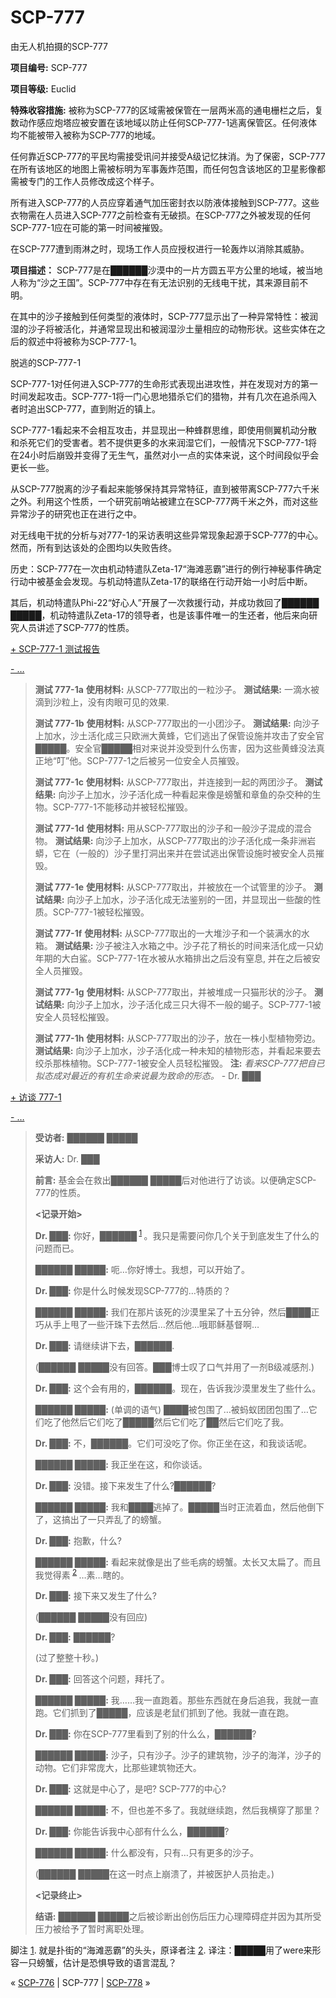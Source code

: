 # SCP-777
                        




由无人机拍摄的SCP-777



**项目编号:**  SCP-777

**项目等级:**  Euclid

**特殊收容措施:**  被称为SCP-777的区域需被保管在一层两米高的通电栅栏之后，复数动作感应炮塔应被安置在该地域以防止任何SCP-777-1逃离保管区。任何液体均不能被带入被称为SCP-777的地域。

任何靠近SCP-777的平民均需接受讯问并接受A级记忆抹消。为了保密，SCP-777在所有该地区的地图上需被标明为军事轰炸范围，而任何包含该地区的卫星影像都需被专门的工作人员修改成这个样子。

所有进入SCP-777的人员应穿着通气加压密封衣以防液体接触到SCP-777。这些衣物需在人员进入SCP-777之前检查有无破损。在SCP-777之外被发现的任何SCP-777-1应在可能的第一时间被摧毁。

在SCP-777遭到雨淋之时，现场工作人员应授权进行一轮轰炸以消除其威胁。

**项目描述：** SCP-777是在██████沙漠中的一片方圆五平方公里的地域，被当地人称为“沙之王国”。SCP-777中存在有无法识别的无线电干扰，其来源目前不明。

在其中的沙子接触到任何类型的液体时，SCP-777显示出了一种异常特性：被润湿的沙子将被活化，并通常显现出和被润湿沙土量相应的动物形状。这些实体在之后的叙述中将被称为SCP-777-1。



脱逃的SCP-777-1



SCP-777-1对任何进入SCP-777的生命形式表现出进攻性，并在发现对方的第一时间发起攻击。SCP-777-1将一门心思地猎杀它们的猎物，并有几次在追杀闯入者时追出SCP-777，直到附近的镇上。

SCP-777-1看起来不会相互攻击，并显现出一种蜂群思维，即使用侧翼机动分散和杀死它们的受害者。若不提供更多的水来润湿它们，一般情况下SCP-777-1将在24小时后崩毁并变得了无生气，虽然对小一点的实体来说，这个时间段似乎会更长一些。

从SCP-777脱离的沙子看起来能够保持其异常特征，直到被带离SCP-777六千米之外。利用这个性质，一个研究前哨站被建立在SCP-777两千米之外，而对这些异常沙子的研究也正在进行之中。

对无线电干扰的分析与对777-1的采访表明这些异常现象起源于SCP-777的中心。然而，所有到达该处的企图均以失败告终。

历史：SCP-777在一次由机动特遣队Zeta-17“海滩恶霸”进行的例行神秘事件确定行动中被基金会发现。与机动特遣队Zeta-17的联络在行动开始一小时后中断。

其后，机动特遣队Phi-22“好心人”开展了一次救援行动，并成功救回了██████ █████，机动特遣队Zeta-17的领导者，也是该事件唯一的生还者，他后来向研究人员讲述了SCP-777的性质。


<a shape='rect' class='collapsible-block-link' href='javascript:;'>+&#160;SCP-777-1&#160;&#27979;&#35797;&#25253;&#21578;</a>

<a shape='rect' class='collapsible-block-link' href='javascript:;'>-&#160;&#8230;</a>


> **测试 777-1a** 
**使用材料:**  从SCP-777取出的一粒沙子。
**测试结果:**  一滴水被滴到沙粒上，没有肉眼可见的效果.
> 
> **测试 777-1b** 
**使用材料:**  从SCP-777取出的一小团沙子。
**测试结果:**  向沙子上加水，沙土活化成三只欧洲大黄蜂，它们逃出了保管设施并攻击了安全官█████。安全官█████相对来说并没受到什么伤害，因为这些黄蜂没法真正地“叮”他。SCP-777-1之后被另一位安全人员摧毁。
> 
> **测试 777-1c** 
**使用材料:**  从SCP-777取出，并连接到一起的两团沙子。
**测试结果:**  向沙子上加水，沙子活化成一种看起来像是螃蟹和章鱼的杂交种的生物。SCP-777-1不能移动并被轻松摧毁。
> 
> **测试 777-1d** 
**使用材料:**  用从SCP-777取出的沙子和一般沙子混成的混合物。
**测试结果:**  向沙子上加水，从SCP-777取出的沙子活化成一条非洲岩蟒，它在（一般的）沙子里打洞出来并在尝试逃出保管设施时被安全人员摧毁。
> 
> **测试 777-1e** 
**使用材料:**  从SCP-777取出，并被放在一个试管里的沙子。
**测试结果:**  向沙子上加水，沙子活化成无法鉴别的一团，并显现出一些酸的性质。SCP-777-1被轻松摧毁。
> 
> **测试 777-1f** 
**使用材料:**  从SCP-777取出的一大堆沙子和一个装满水的水箱。
**测试结果:**  沙子被注入水箱之中。沙子花了稍长的时间来活化成一只幼年期的大白鲨。SCP-777-1在水被从水箱排出之后没有窒息, 并在之后被安全人员摧毁。
> 
> **测试 777-1g** 
**使用材料:**  从SCP-777取出，并被堆成一只猫形状的沙子。
**测试结果:**  向沙子上加水，沙子活化成三只大得不一般的蝎子。SCP-777-1被安全人员轻松摧毁。
> 
> **测试 777-1h** 
**使用材料:**  从SCP-777取出的沙子，放在一株小型植物旁边。
**测试结果:**  向沙子上加水，沙子活化成一种未知的植物形态，并看起来要去绞杀那株植物。SCP-777-1被安全人员轻松摧毁。
**注:**  *看来SCP-777把自已拟态成对最近的有机生命来说最为致命的形态。* - Dr. ███
> 





<a shape='rect' class='collapsible-block-link' href='javascript:;'>+&#160;&#35775;&#35848;&#160;777-1</a>

<a shape='rect' class='collapsible-block-link' href='javascript:;'>-&#160;&#8230;</a>


> **受访者:**  ██████ █████
> 
> **采访人:**  Dr. ███
> 
> **前言:**  基金会在救出██████ █████后对他进行了访谈。以便确定SCP-777的性质。
> 
> **<记录开始>** 
> 
> **Dr. ███:**  你好，██████<sup class='footnoteref'>
 <a shape='rect' class='footnoteref' id='footnoteref-1' href='javascript:;' onclick='WIKIDOT.page.utils.scrollToReference(&apos;footnote-1&apos;)'>1</a>
</sup>。我只是需要问你几个关于到底发生了什么的问题而已。
> 
> **██████ █████:**  呃…你好博士。我想，可以开始了。
> 
> **Dr. ███:**  你是什么时候发现SCP-777的…特质的？
> 
> **██████ █████:**  我们在那片该死的沙漠里呆了十五分钟，然后████正巧从手上甩了一些汗珠下去然后…然后他…哦耶稣基督啊…
> 
> **Dr. ███:**  请继续讲下去，██████.
> 
> (██████ █████没有回答。███博士叹了口气并用了一剂B级减感剂.)
> 
> **Dr. ███:**  这个会有用的，██████。现在，告诉我沙漠里发生了些什么。
> 
> **██████ █████:**  (单调的语气) ████被包围了…被蚂蚁团团包围了…它们吃了他然后它们吃了█████然后它们吃了██然后它们吃了我。
> 
> **Dr. ███:**  不，██████。它们可没吃了你。你正坐在这，和我谈话呢。
> 
> **██████ █████:**  我正坐在这，和你谈话。
> 
> **Dr. ███:**  没错。接下来发生了什么?██████?
> 
> **██████ █████:**  我和████逃掉了。█████当时正流着血，然后他倒下了，这搞出了一只弄乱了的螃蟹。
> 
> **Dr. ███:**  抱歉，什么?
> 
> **██████ █████:**  看起来就像是出了些毛病的螃蟹。太长又太扁了。而且我觉得素<sup class='footnoteref'>
 <a shape='rect' class='footnoteref' id='footnoteref-2' href='javascript:;' onclick='WIKIDOT.page.utils.scrollToReference(&apos;footnote-2&apos;)'>2</a>
</sup>…素…瞎的。
> 
> **Dr. ███:**  接下来又发生了什么?
> 
> (██████ █████没有回应)
> 
> **Dr. ███:**  ██████?
> 
> (过了整整十秒。)
> 
> **Dr. ███:**  回答这个问题，拜托了。
> 
> **██████ █████:**  我……我一直跑着。那些东西就在身后追我，我就一直跑。它们抓到了█████，应该是老鼠们抓到了他。我就一直在跑。
> 
> **Dr. ███:**  你在SCP-777里看到了别的什么么，██████?
> 
> **██████ █████:**  沙子，只有沙子。沙子的建筑物，沙子的海洋，沙子的动物。它们非常庞大，比那些建筑物还大。
> 
> **Dr. ███:**  这就是中心了，是吧? SCP-777的中心?
> 
> **██████ █████:**  不，但也差不多了。我就继续跑，然后我横穿了那里？
> 
> **Dr. ███:**  你能告诉我中心部有什么么，██████?
> 
> **██████ █████:**  什么都没有，只有…只有更多的沙子。
> 
> (██████ █████在这一时点上崩溃了，并被医护人员抬走。)
> 
> **<记录终止>** 
> 
> **结语:**  ██████ █████之后被诊断出创伤后压力心理障碍症并因为其所受压力被给予了暂时离职处理。
> 





脚注
<a shape='rect' href='javascript:;' onclick='WIKIDOT.page.utils.scrollToReference(&apos;footnoteref-1&apos;)'>1</a>. 就是扑街的“海滩恶霸”的头头，原译者注
<a shape='rect' href='javascript:;' onclick='WIKIDOT.page.utils.scrollToReference(&apos;footnoteref-2&apos;)'>2</a>. 译注：█████用了were来形容一只螃蟹，估计是恐惧导致的语言混乱？



« [SCP-776](/scp-776) | SCP-777 | [SCP-778](/scp-778) »





                    
